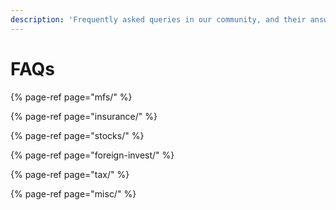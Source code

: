 ```yaml
---
description: 'Frequently asked queries in our community, and their answers.'
---
```


# FAQs

{% page-ref page="mfs/" %}

{% page-ref page="insurance/" %}

{% page-ref page="stocks/" %}

{% page-ref page="foreign-invest/" %}

{% page-ref page="tax/" %}

{% page-ref page="misc/" %}



